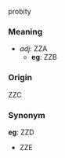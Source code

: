 probity
### Meaning
+ _adj_: ZZA
    + __eg__: ZZB

### Origin

ZZC

### Synonym

__eg__: ZZD

+ ZZE


